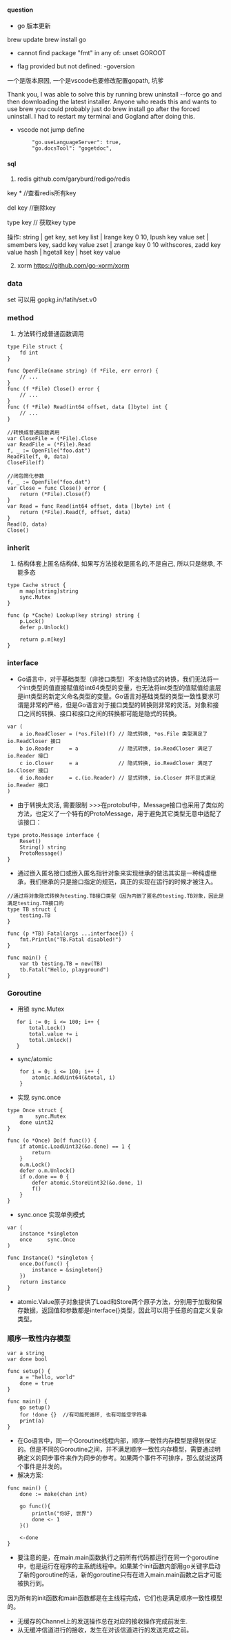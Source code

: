 #### question
* go 版本更新 

brew update
brew install go

* cannot find package "fmt" in any of:
unset GOROOT

* flag provided but not defined: -goversion

一个是版本原因, 一个是vscode也要修改配置gopath, 坑爹

Thank you, I was able to solve this by running brew uninstall --force go and then downloading the latest installer. Anyone who reads this and wants to use brew you could probably just do brew install go after the forced uninstall. I had to restart my terminal and Gogland after doing this.

* vscode not jump define

```
        "go.useLanguageServer": true,
        "go.docsTool": "gogetdoc",
```


#### sql

1. redis
github.com/garyburd/redigo/redis

key *  //查看redis所有key

del key //删除key

type key // 获取key type

操作:
string | get key, set key
list | lrange key 0 10, lpush key value
set | smembers key, sadd key value
zset | zrange key 0 10 withscores, zadd key value
hash | hgetall key | hset key value


2. xorm
https://github.com/go-xorm/xorm



### data
set 可以用 gopkg.in/fatih/set.v0


### method

1. 方法转行成普通函数调用

```
type File struct {
	fd int
}

func OpenFile(name string) (f *File, err error) {
	// ...
}
func (f *File) Close() error {
	// ...
}
func (f *File) Read(int64 offset, data []byte) int {
	// ...
}
```

```
//转换成普通函数调用
var CloseFile = (*File).Close
var ReadFile = (*File).Read
f, _ := OpenFile("foo.dat")
ReadFile(f, 0, data)
CloseFile(f)
```

``` 
//闭包简化参数
f, _ := OpenFile("foo.dat")
var Close = func Close() error {
	return (*File).Close(f)
}
var Read = func Read(int64 offset, data []byte) int {
	return (*File).Read(f, offset, data)
}
Read(0, data)
Close()
```
### inherit

1. 结构体套上匿名结构体, 如果写方法接收是匿名的,不是自己, 所以只是继承, 不能多态

```
type Cache struct {
	m map[string]string
	sync.Mutex
}

func (p *Cache) Lookup(key string) string {
	p.Lock()
	defer p.Unlock()

	return p.m[key]
}
```

### interface

+ Go语言中，对于基础类型（非接口类型）不支持隐式的转换，我们无法将一个int类型的值直接赋值给int64类型的变量，也无法将int类型的值赋值给底层是int类型的新定义命名类型的变量。Go语言对基础类型的类型一致性要求可谓是非常的严格，但是Go语言对于接口类型的转换则非常的灵活。对象和接口之间的转换、接口和接口之间的转换都可能是隐式的转换。
 
```
var (
	a io.ReadCloser = (*os.File)(f) // 隐式转换, *os.File 类型满足了 io.ReadCloser 接口
	b io.Reader     = a             // 隐式转换, io.ReadCloser 满足了 io.Reader 接口
	c io.Closer     = a             // 隐式转换, io.ReadCloser 满足了 io.Closer 接口
	d io.Reader     = c.(io.Reader) // 显式转换, io.Closer 并不显式满足 io.Reader 接口
)
```

+ 由于转换太灵活, 需要限制 >>>在protobuf中，Message接口也采用了类似的方法，也定义了一个特有的ProtoMessage，用于避免其它类型无意中适配了该接口：

```
type proto.Message interface {
	Reset()
	String() string
	ProtoMessage()
}
```
+ 通过嵌入匿名接口或嵌入匿名指针对象来实现继承的做法其实是一种纯虚继承，我们继承的只是接口指定的规范，真正的实现在运行的时候才被注入。

```
//通过将对象隐式转换为testing.TB接口类型（因为内嵌了匿名的testing.TB对象，因此是满足testing.TB接口的
type TB struct {
	testing.TB
}

func (p *TB) Fatal(args ...interface{}) {
	fmt.Println("TB.Fatal disabled!")
}

func main() {
	var tb testing.TB = new(TB)
	tb.Fatal("Hello, playground")
}
```

### Goroutine

* 用锁 sync.Mutex

 ```
 	for i := 0; i <= 100; i++ {
		total.Lock()
		total.value += i
		total.Unlock()
	}
 ```
* sync/atomic

```
	for i = 0; i <= 100; i++ {
		atomic.AddUint64(&total, i)
	}
```
* 实现 sync.once

```
type Once struct {
	m    sync.Mutex
	done uint32
}

func (o *Once) Do(f func()) {
	if atomic.LoadUint32(&o.done) == 1 {
		return
	}
	o.m.Lock()
	defer o.m.Unlock()
	if o.done == 0 {
		defer atomic.StoreUint32(&o.done, 1)
		f()
	}
}
```

* sync.once 实现单例模式

```
var (
	instance *singleton
	once     sync.Once
)

func Instance() *singleton {
    once.Do(func() {
        instance = &singleton{}
    })
    return instance
}
```

* atomic.Value原子对象提供了Load和Store两个原子方法，分别用于加载和保存数据，返回值和参数都是interface{}类型，因此可以用于任意的自定义复杂类型。


### 顺序一致性内存模型

```
var a string
var done bool

func setup() {
	a = "hello, world"
	done = true
}

func main() {
	go setup()
	for !done {}  //有可能死循环, 也有可能空字符串
	print(a)
}
```

* 在Go语言中，同一个Goroutine线程内部，顺序一致性内存模型是得到保证的。但是不同的Goroutine之间，并不满足顺序一致性内存模型，需要通过明确定义的同步事件来作为同步的参考。如果两个事件不可排序，那么就说这两个事件是并发的。
* 解决方案:

```
func main() {
	done := make(chan int)

	go func(){
		println("你好, 世界")
		done <- 1
	}()

	<-done
}
```

* 要注意的是，在main.main函数执行之前所有代码都运行在同一个goroutine中，也是运行在程序的主系统线程中。如果某个init函数内部用go关键字启动了新的goroutine的话，新的goroutine只有在进入main.main函数之后才可能被执行到。

因为所有的init函数和main函数都是在主线程完成，它们也是满足顺序一致性模型的。

* 无缓存的Channel上的发送操作总在对应的接收操作完成前发生.
* 从无缓冲信道进行的接收，发生在对该信道进行的发送完成之前。


